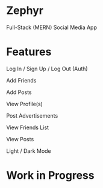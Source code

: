 # Zephyr
Full-Stack (MERN) Social Media App

# Features

Log In / Sign Up / Log Out (Auth)

Add Friends

Add Posts

View Profile(s)

Post Advertisements

View Friends List

View Posts

Light / Dark Mode 


# Work in Progress
